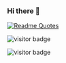 ### Hi there 👋

<!--
**wasiabdullah/wasiabdullah** is a ✨ _special_ ✨ repository because its `README.md` (this file) appears on your GitHub profile.

Here are some ideas to get you started:

- 🔭 I’m currently working on ...
- 🌱 I’m currently learning ...
- 👯 I’m looking to collaborate on ...
- 🤔 I’m looking for help with ...
- 💬 Ask me about ...
- 📫 How to reach me: ...
- 😄 Pronouns: ...
- ⚡ Fun fact: ...
-->
[![Readme Quotes](https://quotes-github-readme.vercel.app/api?type=horizontal&theme=dark&border=true)](https://github.com/piyushsuthar/github-readme-quotes)

![visitor badge](https://visitor-badge.lithub.cc/badge?page_id=wasiabdullah.wasiabdullah&left_text=My%20Page%20Visitors)


![visitor badge](https://visitor-badge.imlete.cn/?id=github.wasiabdullah.wasiabdullah&type=uv&labelColor=A00&label=UV&color=F66&style=social)
